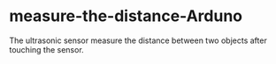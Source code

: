 # measure-the-distance-Arduno
The ultrasonic sensor measure the distance between two objects after touching the sensor.
